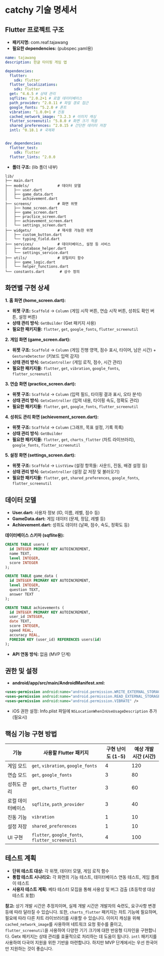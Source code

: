 # catchy 기술 명세서

## Flutter 프로젝트 구조

- **패키지명:** com.reaf.tajawang
- **필요한 dependencies:** (pubspec.yaml용)

```yaml
name: tajawang
description: 한글 타이핑 게임 앱

dependencies:
  flutter:
    sdk: flutter
  flutter_localizations:
    sdk: flutter
  get: ^4.6.5 # 상태 관리
  sqflite: ^2.0.2+1 # 로컬 데이터베이스
  path_provider: ^2.0.11 # 파일 경로 접근
  google_fonts: ^5.2.0 # 폰트
  vibration: ^1.0.0+1 # 진동
  cached_network_image: ^3.2.3 # 이미지 캐싱
  flutter_screenutil: ^5.8.0 # 화면 크기 적응
  shared_preferences: ^2.0.15 # 간단한 데이터 저장
  intl: ^0.18.1 # 국제화


dev_dependencies:
  flutter_test:
    sdk: flutter
  flutter_lints: ^2.0.0
```

- **폴더 구조:** (lib 폴더 내부)

```
lib/
├── main.dart
├── models/             # 데이터 모델
│   ├── user.dart
│   ├── game_data.dart
│   └── achievement.dart
├── screens/            # 화면 위젯
│   ├── home_screen.dart
│   ├── game_screen.dart
│   ├── practice_screen.dart
│   ├── achievement_screen.dart
│   └── settings_screen.dart
├── widgets/            # 재사용 가능한 위젯
│   ├── custom_button.dart
│   └── typing_field.dart
├── services/           # 데이터베이스, 설정 등 서비스
│   ├── database_helper.dart
│   └── settings_service.dart
├── utils/              # 유틸리티 함수
│   ├── game_logic.dart
│   └── helper_functions.dart
└── constants.dart       # 상수 정의
```

## 화면별 구현 상세

**1. 홈 화면 (home_screen.dart):**

- **위젯 구조:**  `Scaffold`  -> `Column` (게임 시작 버튼, 연습 시작 버튼, 성취도 확인 버튼, 설정 버튼)
- **상태 관리 방식:** `GetBuilder` (Get 패키지 사용)
- **필요한 패키지들:** `flutter`, `get`, `google_fonts`, `flutter_screenutil`

**2. 게임 화면 (game_screen.dart):**

- **위젯 구조:** `Scaffold` -> `Column` (게임 진행 영역, 점수 표시, 타이머, 남은 시간) + `GestureDetector` (키보드 입력 감지)
- **상태 관리 방식:** `GetxController` (게임 로직, 점수, 시간 관리)
- **필요한 패키지들:** `flutter`, `get`, `vibration`, `google_fonts`, `flutter_screenutil`

**3. 연습 화면 (practice_screen.dart):**

- **위젯 구조:** `Scaffold` -> `Column` (입력 필드, 타이핑 결과 표시, 오타 분석)
- **상태 관리 방식:** `GetxController` (입력 내용, 타이핑 속도, 정확도 관리)
- **필요한 패키지들:** `flutter`, `get`, `google_fonts`, `flutter_screenutil`

**4. 성취도 관리 화면 (achievement_screen.dart):**

- **위젯 구조:** `Scaffold` -> `Column` (그래프, 목표 설정, 기록 목록)
- **상태 관리 방식:** `GetBuilder`
- **필요한 패키지들:** `flutter`, `get`, `charts_flutter` (차트 라이브러리), `google_fonts`, `flutter_screenutil`

**5. 설정 화면 (settings_screen.dart):**

- **위젯 구조:** `Scaffold` -> `ListView` (설정 항목들: 사운드, 진동, 배경 설정 등)
- **상태 관리 방식:** `GetxController` (설정 값 저장 및 불러오기)
- **필요한 패키지들:** `flutter`, `get`, `shared_preferences`, `google_fonts`, `flutter_screenutil`


## 데이터 모델

- **User.dart:** 사용자 정보 (ID, 이름, 레벨, 점수 등)
- **GameData.dart:** 게임 데이터 (문제, 정답, 레벨 등)
- **Achievement.dart:** 성취도 데이터 (날짜, 점수, 속도, 정확도 등)

**데이터베이스 스키마 (sqflite용):**

```sql
CREATE TABLE users (
  id INTEGER PRIMARY KEY AUTOINCREMENT,
  name TEXT,
  level INTEGER,
  score INTEGER
);

CREATE TABLE game_data (
  id INTEGER PRIMARY KEY AUTOINCREMENT,
  level INTEGER,
  question TEXT,
  answer TEXT
);

CREATE TABLE achievements (
  id INTEGER PRIMARY KEY AUTOINCREMENT,
  user_id INTEGER,
  date TEXT,
  score INTEGER,
  speed REAL,
  accuracy REAL,
  FOREIGN KEY (user_id) REFERENCES users(id)
);
```

- **API 연동 방식:** 없음 (MVP 단계)


## 권한 및 설정

- **android/app/src/main/AndroidManifest.xml:**

```xml
<uses-permission android:name="android.permission.WRITE_EXTERNAL_STORAGE" />
<uses-permission android:name="android.permission.READ_EXTERNAL_STORAGE" />
<uses-permission android:name="android.permission.VIBRATE" />
```

- iOS 권한 설정:  Info.plist 파일에 `NSLocationWhenInUseUsageDescription` 추가 (필요시)


## 핵심 기능 구현 방법

| 기능             | 사용할 Flutter 패키지       | 구현 난이도 (1-5) | 예상 개발 시간 (시간) |
|-----------------|---------------------------|-----------------|-------------------|
| 게임 모드         | `get`, `vibration`, `google_fonts` | 4                 | 120                |
| 연습 모드         | `get`, `google_fonts`       | 3                 | 80                 |
| 성취도 관리       | `get`, `charts_flutter`    | 3                 | 60                 |
| 로컬 데이터베이스 | `sqflite`, `path_provider` | 3                 | 40                 |
| 진동 기능         | `vibration`                | 1                 | 10                 |
| 설정 저장         | `shared_preferences`       | 1                 | 10                 |
| UI 구현           | `flutter`, `google_fonts`, `flutter_screenutil` | 4                 | 100                |


## 테스트 계획

- **단위 테스트 대상:** 각 위젯, 데이터 모델, 게임 로직 함수
- **통합 테스트 시나리오:** 각 화면의 기능 테스트, 데이터베이스 연동 테스트, 게임 플레이 테스트
- **사용자 테스트 계획:**  베타 테스터 모집을 통해 사용성 및 버그 검출 (초등학생 대상 테스트 포함)


**참고:**  상기 개발 시간은 추정치이며, 실제 개발 시간은 개발자의 숙련도,  요구사항 변경 등에 따라 달라질 수 있습니다.  또한,  `charts_flutter` 패키지는 차트 기능에 필요하며,  필요에 따라 다른 차트 라이브러리를 사용할 수 있습니다.  이미지 캐싱을 위해 `cached_network_image`를 사용하여 네트워크 요청 횟수를 줄이고,  `flutter_screenutil`을 사용하여 다양한 기기 크기에 대한 반응형 디자인을 구현합니다.  Getx 패키지는 상태 관리를 효율적으로 처리하는 데 도움이 됩니다.  `intl` 패키지를 사용하여 다국어 지원을 위한 기반을 마련합니다.  하지만 MVP 단계에서는 우선 한국어만 지원하는 것이 좋습니다.

